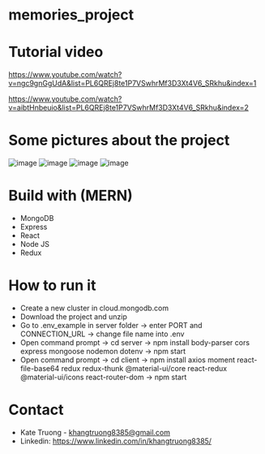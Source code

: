 # memories_project


# Tutorial video

https://www.youtube.com/watch?v=ngc9gnGgUdA&list=PL6QREj8te1P7VSwhrMf3D3Xt4V6_SRkhu&index=1

https://www.youtube.com/watch?v=aibtHnbeuio&list=PL6QREj8te1P7VSwhrMf3D3Xt4V6_SRkhu&index=2

# Some pictures about the project
![image](https://user-images.githubusercontent.com/62549740/187102732-edde013d-38f5-4c0c-ab60-acafec9e2932.png)
![image](https://user-images.githubusercontent.com/62549740/187102774-5854c7d5-3973-41ff-8811-e833f5c61b2f.png)
![image](https://user-images.githubusercontent.com/62549740/187102813-780741e2-8d71-4d09-bced-f04a3c5c6a62.png)
![image](https://user-images.githubusercontent.com/62549740/187102845-8c657a39-247b-4eaa-84f7-7158c9a9d01b.png)


# Build with (MERN)
- MongoDB
- Express
- React
- Node JS
- Redux

# How to run it
- Create a new cluster in cloud.mongodb.com
- Download the project and unzip
- Go to .env_example in server folder -> enter PORT and CONNECTION_URL -> change file name into .env
- Open command prompt -> cd server -> npm install body-parser cors express mongoose nodemon dotenv -> npm start
- Open command prompt -> cd client -> npm install axios moment react-file-base64 redux redux-thunk @material-ui/core react-redux @material-ui/icons react-router-dom -> npm start

# Contact
- Kate Truong - khangtruong8385@gmail.com
- Linkedin: https://www.linkedin.com/in/khangtruong8385/
